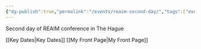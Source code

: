 ```yaml
---
{"dg-publish":true,"permalink":"/events/reaim-second-day/","tags":["event","#conference"]}
---
```


Second day of REAIM conference in The Hague

[[Key Dates\|Key Dates]]
[[My Front Page\|My Front Page]]
